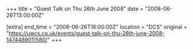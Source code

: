 +++
title = "Guest Talk on Thu 26th June 2008"
date = "2008-06-26T13:00:00Z"

[extra]
end_time = "2008-06-26T16:00:00Z"
location = "DCS"
original = "https://uwcs.co.uk/events/guest-talk-on-thu-26th-june-2008-1474489011580/"
+++



